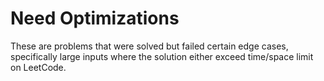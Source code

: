 # Need Optimizations

These are problems that were solved but failed certain edge cases, specifically large inputs where the solution either exceed time/space limit on LeetCode. 